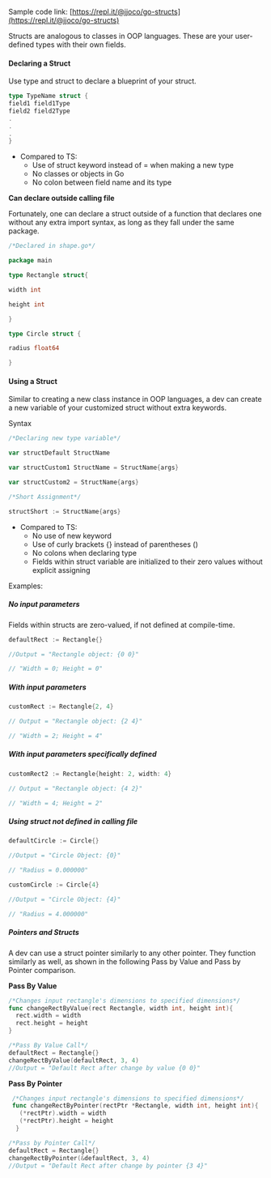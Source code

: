 Sample code link: [https://repl.it/@jjoco/go-structs](https://repl.it/@jjoco/go-structs)

Structs are analogous to classes in OOP languages. These are your user-defined types with their own fields.

#### Declaring a Struct

Use type and struct to declare a blueprint of your struct.

```Go
type TypeName struct {
field1 field1Type
field2 field2Type
.
.
.
}
```
- Compared to TS:
  - Use of struct keyword instead of = when making a new type
  - No classes or objects in Go
  - No colon between field name and its type

 **Can declare outside calling file**

Fortunately, one can declare a struct outside of a function that declares one without any extra import syntax, as long as they fall under the same package.

```Go
/*Declared in shape.go*/

package main

type Rectangle struct{

width int

height int

}

type Circle struct {

radius float64

}
```
#### Using a Struct

Similar to creating a new class instance in OOP languages, a dev can create a new variable of your customized struct without extra keywords.

Syntax
```go
/*Declaring new type variable*/

var structDefault StructName

var structCustom1 StructName = StructName{args}

var structCustom2 = StructName{args}

/*Short Assignment*/

structShort := StructName{args}
```
- Compared to TS:
  - No use of new keyword
  - Use of curly brackets {} instead of parentheses ()
  - No colons when declaring type
  - Fields within struct variable are initialized to their zero values without explicit assigning

Examples:

##### No input parameters

Fields within structs are zero-valued, if not defined at compile-time.
```go
defaultRect := Rectangle{}

//Output = "Rectangle object: {0 0}"

// "Width = 0; Height = 0"
```
##### With input parameters
```go
customRect := Rectangle{2, 4}

// Output = "Rectangle object: {2 4}"

// "Width = 2; Height = 4"
```
##### With input parameters specifically defined
```go
customRect2 := Rectangle{height: 2, width: 4}

// Output = "Rectangle object: {4 2}"

// "Width = 4; Height = 2"
```
##### Using struct not defined in calling file
```go
defaultCircle := Circle{}

//Output = "Circle Object: {0}"

// "Radius = 0.000000"

customCircle := Circle{4}

//Output = "Circle Object: {4}"

// "Radius = 4.000000"
```
##### Pointers and Structs

A dev can use a struct pointer similarly to any other pointer. They function similarly as well, as shown in the following Pass by Value and Pass by Pointer comparison.

**Pass By Value**  
```go
/*Changes input rectangle's dimensions to specified dimensions*/
func changeRectByValue(rect Rectangle, width int, height int){
  rect.width = width
  rect.height = height
}
```
```go
/*Pass By Value Call*/
defaultRect = Rectangle{}
changeRectByValue(defaultRect, 3, 4)
//Output = "Default Rect after change by value {0 0}" 
```

**Pass By Pointer** 
```go
 /*Changes input rectangle's dimensions to specified dimensions*/
 func changeRectByPointer(rectPtr *Rectangle, width int, height int){
   (*rectPtr).width = width
   (*rectPtr).height = height
  }
```
```go
/*Pass by Pointer Call*/
defaultRect = Rectangle{}
changeRectByPointer(&defaultRect, 3, 4)
//Output = "Default Rect after change by pointer {3 4}" 
```